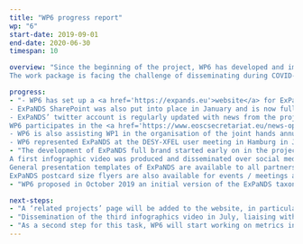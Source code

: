 ```yaml
---
title: "WP6 progress report"
wp: "6"
start-date: 2019-09-01
end-date: 2020-06-30
timespan: 10

overview: "Since the beginning of the project, WP6 has developed and implemented the communications and outreach strategy for ExPaNDS. The website and the SharePoint collaboration space are two major tools for the project, covering internal and external use.
The work package is facing the challenge of disseminating during COVID-19 times, in particular due to social distancing and travel restrictions directly impacting on upcoming events. WP6 is looking at alternative options of online project promotion and hosting webinars."

progress:
- "- WP6 has set up a <a href='https://expands.eu'>website</a> for ExPaNDS and updates it regularly. In March, a link to the internal collaboration tool was added. In April, a page containing the open job applications at our partners was created.<br>
- ExPaNDS SharePoint was also put into place in January and is now fully functional (105 members recorded on 07.05.2020).<br>
- ExPaNDS’ twitter account is regularly updated with news from the project and from the PaN or EOSC community (total of 67 tweets and a total of 124 followers recorded on 26.06.2020).<br>- 
WP6 participates in the <a href='https://www.eoscsecretariat.eu/news-opinion/working-together-eosc-collaboration-agreement'>5b projects task force on communication</a>.<br>
- WP6 is also assisting WP1 in the organisation of the joint hands annual meeting which will be held with PaNOSC in November 2020 in Prague, planning includes consideration for event to be held ‘virtually’ if travel restrictions are still imposed.<br>
- WP6 represented ExPaNDS at the DESY-XFEL user meeting in Hamburg in January 2020, where postcards were also handed out to the user meeting attendees highlighting the project and driving traffic to the website and the project mailing list.<br>"
- "The development of ExPaNDS full brand started early on in the project with logos and banners already available for the kick-off meeting in September 2019. Two posters were also designed to be used at our partner facilities but also during events, for general information on ExPaNDS and the benefits of open data.<br>
A first infographic video was produced and disseminated over social media in early April, including in lightsources.org newsletter. A second infographics video was designed, focusing on the benefits of open data and released over social media in May. Both infographics and video were also sent to all Head of Communications at all participating national facilities for dissemination.<br>
General presentation templates of ExPaNDS are available to all partners in the SharePoint.<br>
ExPaNDS postcard size flyers are also available for events / meetings although dissemination of these is now affected by COVID-19 outbreak."
- "WP6 proposed in October 2019 an initial version of the ExPaNDS taxonomy (excluding neutron) to start the development process of a common vocabulary to classify and categorise all appropriate records and datasets."

next-steps:
- "A ‘related projects’ page will be added to the website, in particular to link ExPaNDS to PaNOSC, LEAPS, LENS and the other 5b projects.<br>The next major activity will be identifying strategic opportunities to engage with the PaN user community to involve them more in the grant.<br>WP6 is in communication with AAAS 2021 and AIRAPR/EHPRG 2021 for sponsorship and potential speaking opportunities. In general, COVID countermeasures will continue to be sought, together with large conference organizers, investigating alternative mechanisms to disseminate ExPaNDS, through short presentations, sponsoring, online posters.<br><i>N.B: A joint application with PaNOSC to ICT 2020 was pursued but the event has since then been cancelled.</i>"
- "Dissemination of the third infographics video in July, liaising with all collaboration partners to offer printed posters to be displayed at all collaboration facilities and continue to increase Twitter and LinkedIn followers."
- "As a second step for this task, WP6 will start working on metrics in order to enable an efficient monitoring of the project’s KPI."
---
```

